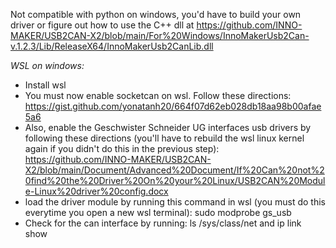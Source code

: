Not compatible with python on windows, you'd have to build your own driver or figure out how to use the C++ dll at https://github.com/INNO-MAKER/USB2CAN-X2/blob/main/For%20Windows/InnoMakerUsb2Can-v.1.2.3/Lib/ReleaseX64/InnoMakerUsb2CanLib.dll

*WSL on windows:*
* Install wsl
* You must now enable socketcan on wsl. Follow these directions:
https://gist.github.com/yonatanh20/664f07d62eb028db18aa98b00afae5a6
* Also, enable the Geschwister Schneider UG interfaces usb drivers by following these directions (you'll have to rebuild the wsl linux kernel again if you didn't do this in the previous step):
https://github.com/INNO-MAKER/USB2CAN-X2/blob/main/Document/Advanced%20Document/If%20Can%20not%20find%20the%20Driver%20On%20your%20Linux/USB2CAN%20Module-Linux%20driver%20config.docx
* load the driver module by running this command in wsl (you must do this everytime you open a new wsl terminal): sudo modprobe gs_usb
* Check for the can interface by running: ls /sys/class/net
and 
ip link show